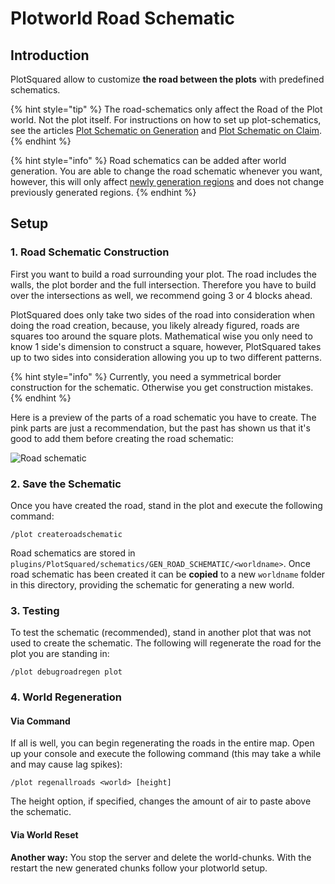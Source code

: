 # Plotworld Road Schematic

## Introduction

PlotSquared allow to customize **the road between the plots** with predefined schematics.

{% hint style="tip" %}
The road-schematics only affect the Road of the Plot world. Not the plot itself. For instructions on how to set up plot-schematics, see the articles [Plot Schematic on Generation](../schematics/schematic-generation.md) and [Plot Schematic on Claim](../schematics/schematic-on-claim.md).
{% endhint %}

{% hint style="info" %}
Road schematics can be added after world generation. You are able to change the road schematic whenever you want, however, this will only affect [newly generation regions](#4-world-regeneration) and does not change previously generated regions.
{% endhint %}

## Setup

### 1. Road Schematic Construction 

First you want to build a road surrounding your plot. The road includes the walls, the plot border and the full intersection. Therefore you have to build over the intersections as well, we recommend going 3 or 4 blocks ahead.

PlotSquared does only take two sides of the road into consideration when doing the road creation, because, you likely already figured, roads are squares too around the square plots. Mathematical wise you only need to know 1 side's dimension to construct a square, however, PlotSquared takes up to two sides into consideration allowing you up to two different patterns.

{% hint style="info" %}
Currently, you need a symmetrical border construction for the schematic. Otherwise you get construction mistakes.
{% endhint %}

Here is a preview of the parts of a road schematic you have to create. The pink parts are just a recommendation, but the past has shown us that it's good to add them before creating the road schematic:

![Road schematic](https://i.imgur.com/ISPEJPC.png)

### 2. Save the Schematic

Once you have created the road, stand in the plot and execute the following command:

`/plot createroadschematic`

Road schematics are stored in `plugins/PlotSquared/schematics/GEN_ROAD_SCHEMATIC/<worldname>`. Once road schematic has been created it can be **copied** to a new `worldname` folder in this directory, providing the schematic for generating a new world.

### 3. Testing

To test the schematic (recommended), stand in another plot that was not used to create the schematic. The following will regenerate the road for the plot you are standing in:

`/plot debugroadregen plot`

### 4. World Regeneration

#### Via Command

If all is well, you can begin regenerating the roads in the entire map. Open up your console and execute the following command (this may take a while and may cause lag spikes):

`/plot regenallroads <world> [height]`

The height option, if specified, changes the amount of air to paste above the schematic.

#### Via World Reset

**Another way:** You stop the server and delete the world-chunks. With the restart the new generated chunks follow your plotworld setup.